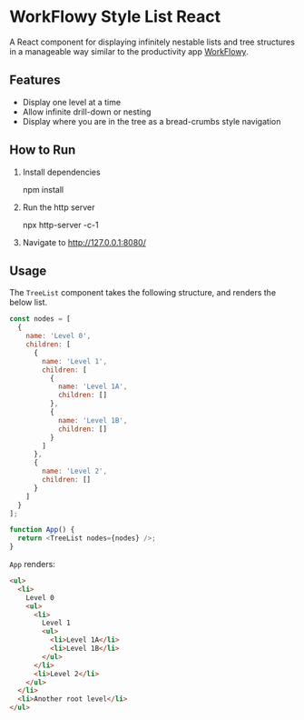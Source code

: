 # WorkFlowy Style List React

A React component for displaying infinitely nestable lists and tree structures in a manageable way similar to the productivity app [WorkFlowy](https://workflowy.com/).

## Features
* Display one level at a time
* Allow infinite drill-down or nesting
* Display where you are in the tree as a bread-crumbs style navigation

## How to Run
1. Install dependencies

   npm install

2. Run the http server

   npx http-server -c-1

3. Navigate to http://127.0.0.1:8080/


## Usage
The `TreeList` component takes the following structure, and renders the below list.

```js
const nodes = [
  {
    name: 'Level 0',
    children: [
      {
        name: 'Level 1',
        children: [
          {
            name: 'Level 1A',
            children: []
          },
          {
            name: 'Level 1B',
            children: []
          }
        ]
      },
      {
        name: 'Level 2',
        children: []
      }
    ]
  }
];

function App() {
  return <TreeList nodes={nodes} />;
}
```

`App` renders:
```html
<ul>
  <li>
    Level 0
    <ul>
      <li>
        Level 1
        <ul>
          <li>Level 1A</li>
          <li>Level 1B</li>
        </ul>
      </li>
      <li>Level 2</li>
    </ul>
  </li>
  <li>Another root level</li>
</ul>
```